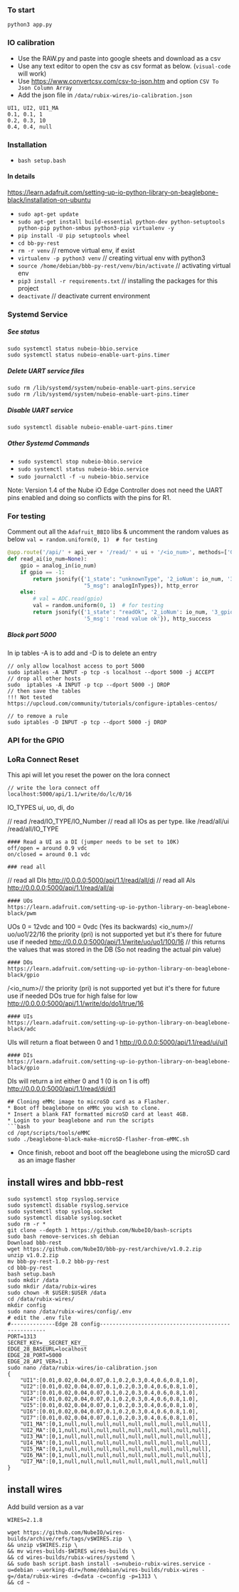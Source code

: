 ### To start
```
python3 app.py 
```

### IO calibration

- Use the RAW.py and paste into google sheets and download as a csv
- Use any text editor to open the csv as csv format as below. (`visual-code` will work)
- Use https://www.convertcsv.com/csv-to-json.htm and option `CSV To Json Column Array`
- Add the json file in `/data/rubix-wires/io-calibration.json`

```csv
UI1, UI2, UI1_MA
0.1, 0.1, 1
0.2, 0.3, 10
0.4, 0.4, null
```


### Installation

- `bash setup.bash`

#### In details

https://learn.adafruit.com/setting-up-io-python-library-on-beaglebone-black/installation-on-ubuntu

- `sudo apt-get update`
- `sudo apt-get install build-essential python-dev python-setuptools python-pip python-smbus python3-pip virtualenv -y`
- `pip install -U pip setuptools wheel`
- `cd bb-py-rest`
- `rm -r venv` // remove virtual env, if exist
- `virtualenv -p python3 venv` // creating virtual env with python3
- `source /home/debian/bbb-py-rest/venv/bin/activate` // activating virtual env
- `pip3 install -r requirements.txt` // installing the packages for this project
- `deactivate` // deactivate current environment

### Systemd Service

##### See status
```
sudo systemctl status nubeio-bbio.service
sudo systemctl status nubeio-enable-uart-pins.timer
```

##### Delete UART service files
```
sudo rm /lib/systemd/system/nubeio-enable-uart-pins.service
sudo rm /lib/systemd/system/nubeio-enable-uart-pins.timer
```

##### Disable UART service
```
sudo systemctl disable nubeio-enable-uart-pins.timer
```

##### Other Systemd Commands

- `sudo systemctl stop nubeio-bbio.service`
- `sudo systemctl status nubeio-bbio.service`
- `sudo journalctl -f -u nubeio-bbio.service`

Note: Version 1.4 of the Nube iO Edge Controller does not need the UART pins enabled and doing so conflicts with the pins for R1. 

### For testing

Comment out all the `Adafruit_BBIO` libs 
& uncomment the random values as below ``val = random.uniform(0, 1)  # for testing``

```python
@app.route('/api/' + api_ver + '/read/' + ui + '/<io_num>', methods=['GET'])
def read_ai(io_num=None):
    gpio = analog_in(io_num)
    if gpio == -1:
        return jsonify({'1_state': "unknownType", '2_ioNum': io_num, '3_gpio': gpio, '4_val': 'null',
                        "5_msg": analogInTypes}), http_error
    else:
        # val = ADC.read(gpio)
        val = random.uniform(0, 1)  # for testing
        return jsonify({'1_state': "readOk", '2_ioNum': io_num, '3_gpio': gpio, '4_val': val,
                        '5_msg': 'read value ok'}), http_success
```

##### Block port 5000

In ip tables -A is to add and -D is to delete an entry

```
// only allow localhost access to port 5000
sudo iptables -A INPUT -p tcp -s localhost --dport 5000 -j ACCEPT
// drop all other hosts
sudo  iptables -A INPUT -p tcp --dport 5000 -j DROP
// then save the tables
!!! Not tested
https://upcloud.com/community/tutorials/configure-iptables-centos/

// to remove a rule
sudo iptables -D INPUT -p tcp --dport 5000 -j DROP
```

### API for the GPIO

### LoRa Connect Reset

This api will let you reset the power on the lora connect

```
// write the lora connect off
localhost:5000/api/1.1/write/do/lc/0/16
```
IO_TYPES
ui, uo, di, do

// read 
/read/IO_TYPE/IO_Number
// read all IOs as per type. like /read/all/ui
/read/all/IO_TYPE

```
#### Read a UI as a DI (jumper needs to be set to 10K)
off/open = around 0.9 vdc
on/closed = around 0.1 vdc

### read all
```
// read all DIs
http://0.0.0.0:5000/api/1.1/read/all/di
// read all AIs
http://0.0.0.0:5000/api/1.1/read/all/ai
```
#### UOs
https://learn.adafruit.com/setting-up-io-python-library-on-beaglebone-black/pwm
```
UOs 0 = 12vdc and 100 = 0vdc (Yes its backwards)
<io_num>/<val>/<pri>
uo/uo1/22/16
the priority (pri) is not supported yet but it's there for future use if needed
http://0.0.0.0:5000/api/1.1/write/uo/uo1/100/16
// this returns the values that was stored in the DB (So not reading the actual pin value)
```
#### DOs
https://learn.adafruit.com/setting-up-io-python-library-on-beaglebone-black/gpio
```
/<io_num>/<val>/<pri>
the priority (pri) is not supported yet but it's there for future use if needed
DOs true for high false for low
http://0.0.0.0:5000/api/1.1/write/do/do1/true/16
```
#### UIs
https://learn.adafruit.com/setting-up-io-python-library-on-beaglebone-black/adc
```
UIs will return a float between 0 and 1
http://0.0.0.0:5000/api/1.1/read/ui/ui1
```
#### DIs
https://learn.adafruit.com/setting-up-io-python-library-on-beaglebone-black/gpio
```
DIs will return a int either 0 and 1 (0 is on 1 is off)
http://0.0.0.0:5000/api/1.1/read/di/di1
```
## Cloning eMMc image to microSD card as a Flasher.
* Boot off beaglebone on eMMc you wish to clone.
* Insert a blank FAT formatted microSD card at least 4GB.
* Login to your beaglebone and run the scripts
```bash
cd /opt/scripts/tools/eMMC
sudo ./beaglebone-black-make-microSD-flasher-from-eMMC.sh
```
* Once finish, reboot and boot off the beaglebone using the microSD card as an image flasher


## install wires and bbb-rest


```
sudo systemctl stop rsyslog.service
sudo systemctl disable rsyslog.service
sudo systemctl stop syslog.socket
sudo systemctl disable syslog.socket
sudo rm -r *
git clone --depth 1 https://github.com/NubeIO/bash-scripts
sudo bash remove-services.sh debian
Download bbb-rest
wget https://github.com/NubeIO/bbb-py-rest/archive/v1.0.2.zip
unzip v1.0.2.zip 
mv bbb-py-rest-1.0.2 bbb-py-rest
cd bbb-py-rest
bash setup.bash
sudo mkdir /data
sudo mkdir /data/rubix-wires
sudo chown -R $USER:$USER /data
cd /data/rubix-wires/
mkdir config
sudo nano /data/rubix-wires/config/.env
# edit the .env file
#--------------Edge 28 config-----------------------------------------------------
PORT=1313
SECRET_KEY=__SECRET_KEY__
EDGE_28_BASEURL=localhost
EDGE_28_PORT=5000
EDGE_28_API_VER=1.1
sudo nano /data/rubix-wires/io-calibration.json
{
    "UI1":[0.01,0.02,0.04,0.07,0.1,0.2,0.3,0.4,0.6,0.8,1.0],
    "UI2":[0.01,0.02,0.04,0.07,0.1,0.2,0.3,0.4,0.6,0.8,1.0],
    "UI3":[0.01,0.02,0.04,0.07,0.1,0.2,0.3,0.4,0.6,0.8,1.0],
    "UI4":[0.01,0.02,0.04,0.07,0.1,0.2,0.3,0.4,0.6,0.8,1.0],
    "UI5":[0.01,0.02,0.04,0.07,0.1,0.2,0.3,0.4,0.6,0.8,1.0],
    "UI6":[0.01,0.02,0.04,0.07,0.1,0.2,0.3,0.4,0.6,0.8,1.0],
    "UI7":[0.01,0.02,0.04,0.07,0.1,0.2,0.3,0.4,0.6,0.8,1.0],
    "UI1_MA":[0,1,null,null,null,null,null,null,null,null,null],
    "UI2_MA":[0,1,null,null,null,null,null,null,null,null,null],
    "UI3_MA":[0,1,null,null,null,null,null,null,null,null,null],
    "UI4_MA":[0,1,null,null,null,null,null,null,null,null,null],
    "UI5_MA":[0,1,null,null,null,null,null,null,null,null,null],
    "UI6_MA":[0,1,null,null,null,null,null,null,null,null,null],
    "UI7_MA":[0,1,null,null,null,null,null,null,null,null,null]
}

```
## install wires
Add build version as a var
```
WIRES=2.1.8
```

```
wget https://github.com/NubeIO/wires-builds/archive/refs/tags/v$WIRES.zip  \
&& unzip v$WIRES.zip \
&& mv wires-builds-$WIRES wires-builds \
&& cd wires-builds/rubix-wires/systemd \
&& sudo bash script.bash install -s=nubeio-rubix-wires.service -u=debian --working-dir=/home/debian/wires-builds/rubix-wires -g=/data/rubix-wires -d=data -c=config -p=1313 \
&& cd ~
```





